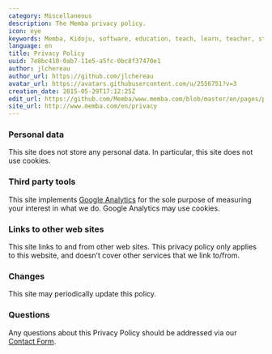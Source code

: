 ```yaml
---
category: Miscellaneous
description: The Memba privacy policy.
icon: eye
keywords: Memba, Kidoju, software, education, teach, learn, teacher, student, knowledge, test, quiz, blog, article, documentation
language: en
title: Privacy Policy
uuid: 7e8bc410-0ab7-11e5-a5fc-0bc8f37470e1
author: jlchereau
author_url: https://github.com/jlchereau
avatar_url: https://avatars.githubusercontent.com/u/2556751?v=3
creation_date: 2015-05-29T17:12:25Z
edit_url: https://github.com/Memba/www.memba.com/blob/master/en/pages/privacy.md
site_url: http://www.memba.com/en/privacy
---
```

### Personal data

This site does not store any personal data. In particular, this site does not use cookies.

### Third party tools

This site implements [Google Analytics](http://www.google.com/analytics/) for the sole purpose of measuring your interest in what we do.
Google Analytics may use cookies.

### Links to other web sites 

This site links to and from other web sites.
This privacy policy only applies to this website, and doesn’t cover other services that we link to/from.

### Changes

This site may periodically update this policy.

### Questions

Any questions about this Privacy Policy should be addressed via our [Contact Form](http://www.memba.com/en/contact).